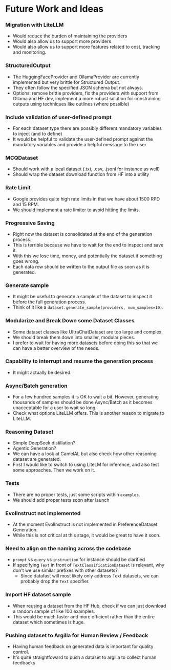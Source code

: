 # Future Work and Ideas

### Migration with LiteLLM
- Would reduce the burden of maintaining the providers
- Would also allow us to support more providers
- Would also allow us to support more features related to cost, tracking and monitoring.

### StructuredOutput
- The HuggingFaceProvider and OllamaProvider are currently implemented but very brittle for Structured Output.
- They often follow the specified JSON schema but not always.
- Options: remove brittle providers, fix the providers with support from Ollama and HF dev, implement a more robust solution for constraining outputs using techniques like outlines (where possible)

### Include validation of user-defined prompt
- For each dataset type there are possibly different mandatory variables to inject (and to define)
- It would be helpful to validate the user-defined prompt against the mandatory variables and provide a helpful message to the user

### MCQDataset
- Should work with a local dataset (.txt, .csv, .jsonl for instance as well)
- Should wrap the dataset download function from HF into a utility

### Rate Limit
- Google provides quite high rate limits in that we have about 1500 RPD and 15 RPM.
- We should implement a rate limiter to avoid hitting the limits.

### Progressive Saving
- Right now the dataset is consolidated at the end of the generation process.
- This is terrible because we have to wait for the end to inspect and save it.
- With this we lose time, money, and potentially the dataset if something goes wrong.
- Each data row should be written to the output file as soon as it is generated.

### Generate sample
- It might be useful to generate a sample of the dataset to inspect it before the full generation process.
- Think of it like a `dataset.generate_sample(providers, num_samples=10)`.

### Modularize and Break Down some Dataset Classes
- Some dataset classes like UltraChatDataset are too large and complex.
- We should break them down into smaller, modular pieces.
- I prefer to wait for having more datasets before doing this so that we can have a better overview of the needs.

### Capability to interrupt and resume the generation process
- It might actually be desired.

### Async/Batch generation
- For a few hundred samples it is OK to wait a bit. However, generating thousands of samples should be done Async/Batch as it becomes unacceptable for a user to wait so long.
- Check what options LiteLLM offers. This is another reason to migrate to LiteLLM.

### Reasoning Dataset
- Simple DeepSeek distillation?
- Agentic Generation?
- We can have a look at CamelAI, but also check how other reasoning dataset are generated.
- First I would like to switch to using LiteLM for inference, and also test some approaches. Then we work on it.

### Tests
- There are no proper tests, just some scripts within `examples`.
- We should add proper tests soon after launch

### EvolInstruct not implemented
- At the moment EvolInstruct is not implemented in PreferenceDataset Generation.
- While this is not critical at this stage, it would be great to have it soon.


### Need to align on the naming across the codebase
- `prompt` vs `query` vs `instruction` for instance should be clarified
- If specifying `Text` in front of `TextClassificationDataset` is relevant, why don't we use similar prefixes with other datasets?
    - Since datafast will most likely only address Text datasets, we can probably drop the `Text` specifier.

### Import HF dataset sample
- When reusing a dataset from the HF Hub, check if we can just download a random sample of like 100 examples.
- This would be much faster and more efficient rather than the entire dataset which sometimes is huge.

### Pushing dataset to Argilla for Human Review / Feedback
- Having human feedback on generated data is important for quality control.
- It's quite straightfoward to push a dataset to argilla to collect human feedbacks